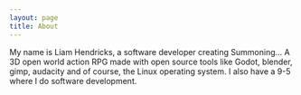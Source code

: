 ```yaml
---
layout: page
title: About
---
```


My name is Liam Hendricks, a software developer creating Summoning... A 3D open world action RPG made with open source tools like Godot, blender, gimp, audacity and of course, the Linux operating system.
I also have a 9-5 where I do software development.
